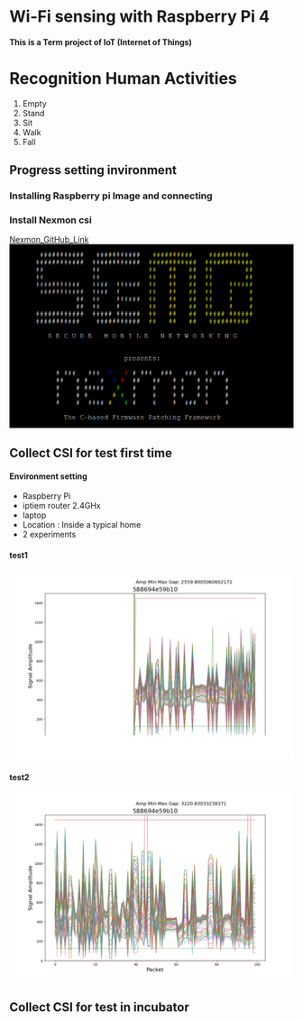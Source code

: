 # Wi-Fi sensing with Raspberry Pi 4
#### This is a Term project of IoT (Internet of Things)    
# Recognition Human Activities

1. Empty
2. Stand
3. Sit
4. Walk
5. Fall

## Progress setting invironment
### Installing Raspberry pi Image and connecting
### Install Nexmon csi
[Nexmon_GitHub_Link](https://github.com/seemoo-lab/nexmon_csi)   
![nexmonInstall](https://github.com/IoT-team-9/Wi-Fi-sensing_RaspberryPi/blob/main/Image/nexmon.png)

## Collect CSI for test first time

#### Environment setting
* Raspberry Pi
* iptiem router 2.4GHx
* laptop   
* Location : Inside a typical home 
* 2 experiments
#### test1
![test1](https://github.com/IoT-team-9/Wi-Fi-sensing_RaspberryPi/blob/main/Image/iot_csi_plot_1.jpg)
#### test2
![test2](https://github.com/IoT-team-9/Wi-Fi-sensing_RaspberryPi/blob/main/Image/iot_csi_plot_2.jpg)


## Collect CSI for test in incubator
